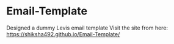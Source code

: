 # Email-Template
Designed a dummy Levis email template
Visit the site from here: https://shiksha492.github.io/Email-Template/
